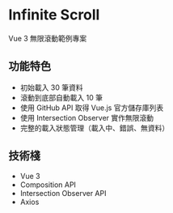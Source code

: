 # Infinite Scroll

Vue 3 無限滾動範例專案

## 功能特色

- 初始載入 30 筆資料
- 滾動到底部自動載入 10 筆
- 使用 GitHub API 取得 Vue.js 官方儲存庫列表
- 使用 Intersection Observer 實作無限滾動
- 完整的載入狀態管理（載入中、錯誤、無資料）

## 技術棧

- Vue 3
- Composition API
- Intersection Observer API
- Axios